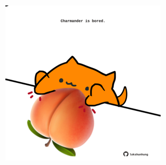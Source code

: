 <!-- built at 10/12/2024, 14:00:46 UTC -->
<p align="center">
  <img width="500" height="500" src="./ReadmeImage.svg">
</p>
